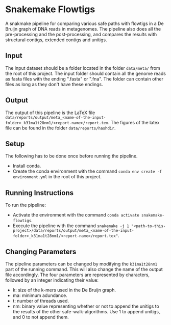 # Snakemake Flowtigs

A snakmake pipeline for comparing various safe paths with flowtigs in a De Bruijn graph of DNA reads in metagenomes. The pipeline also does all the pre-processing and the post-processing, and compares the results with structural contigs, extended contigs and unitigs.

## Input

The input dataset should be a folder located in the folder `data/meta/` from the root of this project. The input folder should contain all the genome reads as fasta files with the ending ".fasta" or ".fna". The folder can contain other files as long as they don't have these endings.

## Output

The output of this pipeline is the LaTeX file `data/reports/output/meta_<name-of-the-input-folder>_k31ma1t28nm1/<report-name>/report.tex`. The figures of the latex file can be found in the folder `data/reports/hashdir`.

## Setup

The following has to be done once before running the pipeline.

- Install conda.
- Create the conda environment with the command `conda env create -f environment.yml` in the root of this project.

## Running Instructions

To run the pipeline:

- Activate the environment with the command `conda activate snakemake-flowtigs`.
- Execute the pipeline with the command `snakemake -j 1 "<path-to-this-project>/data/reports/output/meta_<name-of-the-input-folder>_k31ma1t28nm1/<report-name>/report.tex"`.

## Changing Parameters

The pipeline parameters can be changed by modifying the `k31ma1t28nm1` part of the running command. This will also change the name of the output file accordingly. The four parameters are represented by characters, followed by an integer indicating their value:
- k: size of the k-mers used in the De Bruijn graph.
- ma: minimum adundance.
- t: number of threads used.
- nm: binary value representing whether or not to append the unitigs to the results of the other safe-walk-algorithms. Use 1 to append unitigs, and 0 to not append them.
